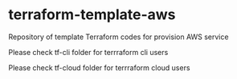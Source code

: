 # terraform-template-aws
Repository of template Terraform codes for provision AWS service

Please check tf-cli folder for terrraform cli users

Please check tf-cloud folder for terrraform cloud users

